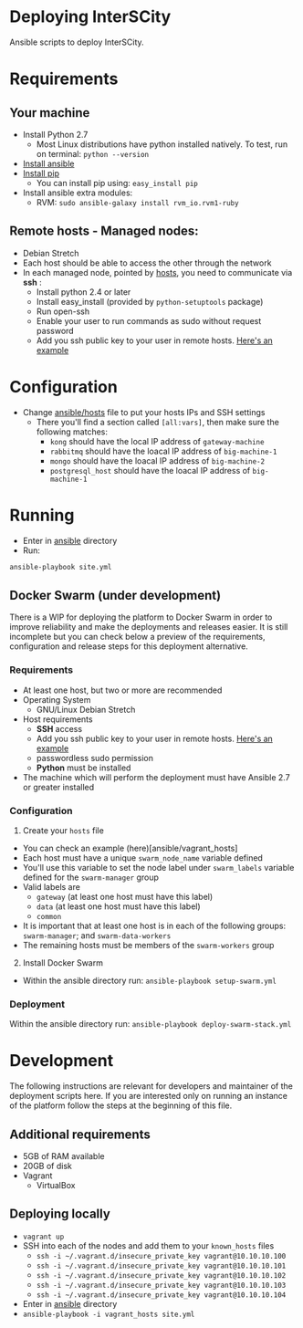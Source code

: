 # Deploying InterSCity

Ansible scripts to deploy InterSCity.

# Requirements

## Your machine

* Install Python 2.7
  * Most Linux distributions have python installed natively. To test, 
  run on terminal: ```python --version```
* [Install ansible](http://docs.ansible.com/ansible/intro_installation.html)
* [Install pip](https://pip.pypa.io/en/stable/installing/)
  * You can install pip using: ```easy_install pip```
* Install ansible extra modules:
  * RVM: `sudo ansible-galaxy install rvm_io.rvm1-ruby`

## Remote hosts - Managed nodes:

* Debian Stretch
* Each host should be able to access the other through the network
* In each managed node, pointed by [hosts](ansible/hosts), you need to
communicate via **ssh** :
  * Install python 2.4 or later
  * Install easy_install (provided by `python-setuptools` package)
  * Run open-ssh
  * Enable your user to run commands as sudo without request password
  * Add you ssh public key to your user in remote hosts. [Here's an
  example](https://www.digitalocean.com/community/tutorials/how-to-configure-ssh-key-based-authentication-on-a-linux-server)

# Configuration

* Change [ansible/hosts](ansible/hosts) file to put your hosts IPs and SSH settings
  * There you'll find a section called `[all:vars]`, then make sure the following matches:
    * `kong` should have the local IP address of `gateway-machine`
    * `rabbitmq` should have the loacal IP address of `big-machine-1`
    * `mongo` should have the loacal IP address of `big-machine-2`
    * `postgresql_host` should have the loacal IP address of `big-machine-1`

# Running

* Enter in [ansible](ansible) directory
* Run:
```sh
ansible-playbook site.yml
```

## Docker Swarm (under development)

There is a WIP for deploying the platform to Docker Swarm in order to improve reliability and make the deployments and releases easier. It is still incomplete but you can check below a preview of the requirements, configuration and release steps for this deployment alternative.

### Requirements

* At least one host, but two or more are recommended
* Operating System
  - GNU/Linux Debian Stretch
* Host requirements
  - **SSH** access
  - Add you ssh public key to your user in remote hosts. [Here's an example](https://www.digitalocean.com/community/tutorials/how-to-configure-ssh-key-based-authentication-on-a-linux-server)
  - passwordless sudo permission
  - **Python** must be installed
* The machine which will perform the deployment must have Ansible 2.7 or greater installed

### Configuration

1. Create your `hosts` file
  * You can check an example (here)[ansible/vagrant_hosts]
  * Each host must have a unique `swarm_node_name` variable defined
  * You'll use this variable to set the node label under `swarm_labels` variable defined for the `swarm-manager` group
  * Valid labels are
    - `gateway` (at least one host must have this label)
    - `data` (at least one host must have this label)
    - `common`
  * It is important that at least one host is in each of the following groups: `swarm-manager`; and `swarm-data-workers`
  * The remaining hosts must be members of the `swarm-workers` group
2. Install Docker Swarm
  * Within the ansible directory run: `ansible-playbook setup-swarm.yml`

### Deployment

Within the ansible directory run: `ansible-playbook deploy-swarm-stack.yml`

# Development

The following instructions are relevant for developers and maintainer of the deployment scripts here. If you are interested only on running an instance of the platform follow the steps at the beginning of this file.

## Additional requirements

* 5GB of RAM available
* 20GB of disk
* Vagrant
  * VirtualBox

## Deploying locally

* `vagrant up`
* SSH into each of the nodes and add them to your `known_hosts` files
  * `ssh -i ~/.vagrant.d/insecure_private_key vagrant@10.10.10.100`
  * `ssh -i ~/.vagrant.d/insecure_private_key vagrant@10.10.10.101`
  * `ssh -i ~/.vagrant.d/insecure_private_key vagrant@10.10.10.102`
  * `ssh -i ~/.vagrant.d/insecure_private_key vagrant@10.10.10.103`
  * `ssh -i ~/.vagrant.d/insecure_private_key vagrant@10.10.10.104`
* Enter in [ansible](ansible) directory
* `ansible-playbook -i vagrant_hosts site.yml`

